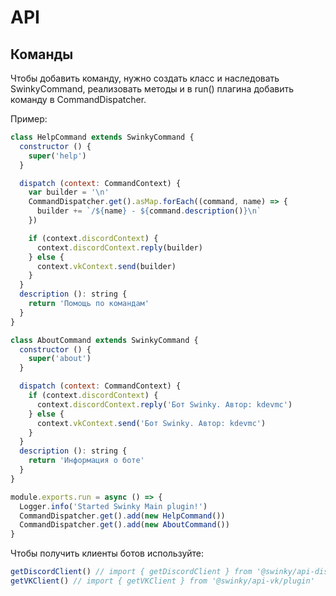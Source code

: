 # API

## Команды

Чтобы добавить команду, нужно создать класс и наследовать SwinkyCommand, реализовать методы и в run() плагина добавить команду в CommandDispatcher.

Пример:

```javascript
class HelpCommand extends SwinkyCommand {
  constructor () {
    super('help')
  }

  dispatch (context: CommandContext) {
    var builder = '\n'
    CommandDispatcher.get().asMap.forEach((command, name) => {
      builder += `/${name} - ${command.description()}\n`
    })

    if (context.discordContext) {
      context.discordContext.reply(builder)
    } else {
      context.vkContext.send(builder)
    }
  }
  description (): string {
    return 'Помощь по командам'
  }
}

class AboutCommand extends SwinkyCommand {
  constructor () {
    super('about')
  }

  dispatch (context: CommandContext) {
    if (context.discordContext) {
      context.discordContext.reply('Бот Swinky. Автор: kdevmc')
    } else {
      context.vkContext.send('Бот Swinky. Автор: kdevmc')
    }
  }
  description (): string {
    return 'Информация о боте'
  }
}

module.exports.run = async () => {
  Logger.info('Started Swinky Main plugin!')
  CommandDispatcher.get().add(new HelpCommand())
  CommandDispatcher.get().add(new AboutCommand())
}
```

Чтобы получить клиенты ботов используйте:

```javascript
getDiscordClient() // import { getDiscordClient } from '@swinky/api-discord/plugin'
getVKClient() // import { getVKClient } from '@swinky/api-vk/plugin'
```

